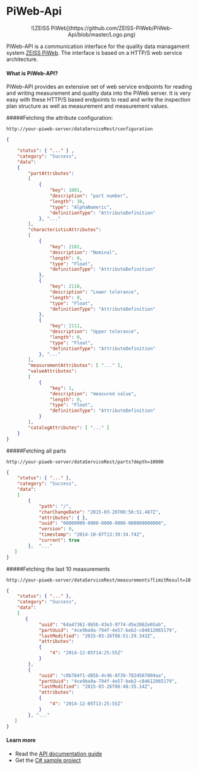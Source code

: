 PiWeb-Api
=========

<div style="text-align:center">
![ZEISS PiWeb](https://github.com/ZEISS-PiWeb/PiWeb-Api/blob/master/Logo.png)
</div>

PiWeb-API is a communication interface for the quality data managament system [ZEISS PiWeb](http://www.zeiss.com/industrial-metrology/en_de/products/software/piweb.html). The interface is based on a HTTP/S web service architecture.

#### What is PiWeb-API?

PiWeb-API provides an extensive set of web service endpoints for reading and writing measurement and quality data into the PiWeb server. It is very easy with these HTTP/S based endpoints to read and write the inspection plan structure as well as measurement and measurement values.

#####Fetching the attribute configuration:

```http
http://your-piweb-server/dataServiceRest/configuration
```

```json
{

    "status": { "..." } ,
    "category": "Success",
    "data":
    {
        "partAttributes": 
        [
            {
                "key": 1001,
                "description": "part number",
                "length": 30,
                "type": "AlphaNumeric",
                "definitionType": "AttributeDefinition"
            }, "..."
        ],
        "characteristicAttributes":
        [
            {
                "key": 2101,
                "description": "Nominal",
                "length": 0,
                "type": "Float",
                "definitionType": "AttributeDefinition"
            },
            {
                "key": 2110,
                "description": "Lower tolerance",
                "length": 0,
                "type": "Float",
                "definitionType": "AttributeDefinition"
            },
            {
                "key": 2111,
                "description": "Upper tolerance",
                "length": 0,
                "type": "Float",
                "definitionType": "AttributeDefinition"
            }, "..."
        ],
        "measurementAttributes": [ "..." ],
        "valueAttributes":
        [
            {
                "key": 1,
                "description": "measured value",
                "length": 0,
                "type": "Float",
                "definitionType": "AttributeDefinition"
            }
        ],
        "catalogAttributes": [ "..." ]
    }
}
```

#####Fetching all parts

```http
http://your-piweb-server/dataServiceRest/parts?depth=10000
```

```json
{
    "status": { "..." },
    "category": "Success",
    "data":
    [
        {
            "path": "/",
            "charChangeDate": "2015-03-26T08:56:51.487Z",
            "attributes": { },
            "uuid": "00000000-0000-0000-0000-000000000000",
            "version": 0,
            "timestamp": "2014-10-07T13:39:34.74Z",
            "current": true
        },  "..."
   ]
}
```

#####Fetching the last 10 measurements

```http
http://your-piweb-server/dataServiceRest/measurements?limitResult=10
```

```json
{
    "status": { "..." },
    "category": "Success",
    "data":
    [
       {
		    "uuid": "64a47361-9b5b-43e3-9774-45e2862e65ab",
		    "partUuid": "4ce9ba9a-794f-4e57-beb2-c84612065179",
		    "lastModified": "2015-03-26T08:51:29.343Z",
		    "attributes": 
		    {
		        "4": "2014-12-05T14:25:55Z"
		    }
		},
		{
		    "uuid": "c0b784f1-d85b-4c46-8f39-7824567004aa",
		    "partUuid": "4ce9ba9a-794f-4e57-beb2-c84612065179",
		    "lastModified": "2015-03-26T08:48:35.14Z",
		    "attributes": 
		    {
		        "4": "2014-12-05T13:25:55Z"
		    }
		}, "..."
   ]
}
```

#### Learn more

* Read the [API documentation guide](http://zeiss-piweb.github.io/PiWeb-Api)
* Get the [C# sample project](https://github.com/ZEISS-PiWeb/PiWeb-Api/tree/master/SDK/Samples)
